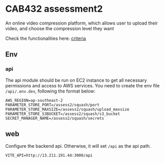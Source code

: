 # CAB432 assessment2
An online video compression platform, which allows user to upload their video, and choose the compression level they want

Check the functionalities here: [criteria](./A2_response_to_criteria.md)

## Env
### api
The api module should be run on EC2 instance to get all necessary permissions and access to AWS services. You need to create the env file `/api/.env.dev`, following the format below:

```properties
AWS_REGION=ap-southeast-2
PARAMETER_STORE_PORT=/assess2/squash/port
PARAMETER_STORE_MAXSIZE=/assess2/squash/upload_maxsize
PARAMETER_STORE_S3BUCKET=/assess2/squash/s3_bucket
SECRET_MANAGER_NAME=/assess2/squash/secrets
```

## web
Configure the backend api. Otherwise, it will set `/api` as the api path.
```
VITE_API=http://13.211.191.44:3000/api
```

